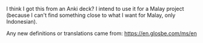 I think I got this from an Anki deck? I intend to use it for a Malay project (because I can't find something close to what I want for Malay, only Indonesian).

Any new definitions or translations came from: https://en.glosbe.com/ms/en
